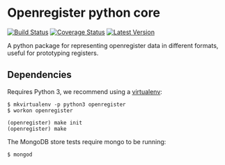 # Openregister python core

[![Build Status](https://travis-ci.org/openregister/openregister-python.svg?branch=master)](https://travis-ci.org/openregister/openregister-python) [![Coverage Status](https://coveralls.io/repos/openregister/openregister-python/badge.svg?branch=master&service=github)](https://coveralls.io/github/openregister/openregister-python?branch=master) [![Latest Version](https://img.shields.io/pypi/v/openregister.svg)](https://pypi.python.org/pypi/openregister/)

A python package for representing openregister data in different formats, useful for prototyping registers.

## Dependencies

Requires Python 3, we recommend using a [virtualenv](https://virtualenvwrapper.readthedocs.org/en/latest/):

    $ mkvirtualenv -p python3 openregister
    $ workon openregister

    (openregister) make init
    (openregister) make

The MongoDB store tests require mongo to be running:

    $ mongod
